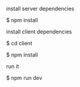 
install server dependencies

$ npm install

install client dependencies

$ cd client

$ npm install 

run it

$ npm run dev
